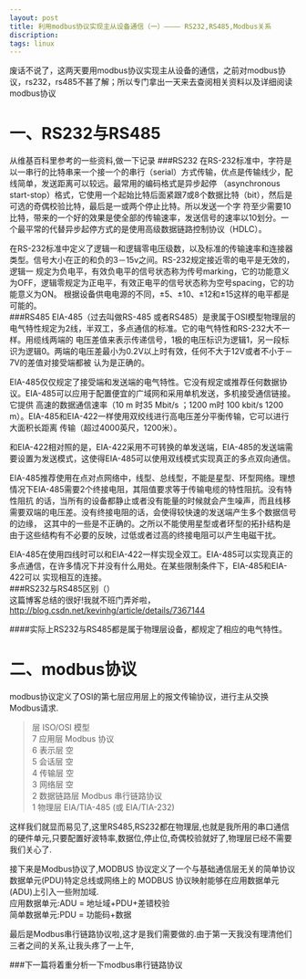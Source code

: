 ```yaml
---
layout: post
title: 利用modbus协议实现主从设备通信（一）———— RS232,RS485,Modbus关系
discription: 
tags: linux
---
```

  废话不说了，这两天要用modbus协议实现主从设备的通信，之前对modbus协议，rs232，rs485不甚了解；所以专门拿出一天来去查阅相关资料以及详细阅读modbus协议

 一、RS232与RS485
======
  从维基百科里参考的一些资料,做一下记录
###RS232
  在RS-232标准中，字符是以一串行的比特串来一个接一个的串行（serial）方式传输，优点是传输线少，配线简单，发送距离可以较远。最常用的编码格式是异步起停
  （asynchronous start-stop）格式，它使用一个起始比特后面紧跟7或8个数据比特（bit），然后是可选的奇偶校验比特，最后是一或两个停止比特。所以发送一个字
  符至少需要10比特，带来的一个好的效果是使全部的传输速率，发送信号的速率以10划分。一个最平常的代替异步起停方式的是使用高级数据链路控制协议（HDLC）。  

  在RS-232标准中定义了逻辑一和逻辑零电压级数，以及标准的传输速率和连接器类型。信号大小在正的和负的3－15v之间。RS-232规定接近零的电平是无效的，逻辑一
  规定为负电平，有效负电平的信号状态称为传号marking，它的功能意义为OFF，逻辑零规定为正电平，有效正电平的信号状态称为空号spacing，它的功能意义为ON。
  根据设备供电电源的不同，±5、±10、±12和±15这样的电平都是可能的。  
###RS485
  EIA-485（过去叫做RS-485 或者RS485）是隶属于OSI模型物理层的电气特性规定为2线，半双工，多点通信的标准。它的电气特性和RS-232大不一样。用缆线两端的
  电压差值来表示传递信号，1极的电压标识为逻辑1，另一段标识为逻辑0。两端的电压差最小为0.2V以上时有效，任何不大于12V或者不小于－7V的差值对接受端都被
  认为是正确的。  

  EIA-485仅仅规定了接受端和发送端的电气特性。它没有规定或推荐任何数据协议。EIA-485可以应用于配置便宜的广域网和采用单机发送，多机接受通信链接。它提供
  高速的数据通信速率（10 m 时35 Mbit/s ；1200 m时 100 kbit/s 1200 m）。EIA-485和EIA-422一样使用双绞线进行高电压差分平衡传输，它可以进行大面积长距离
  传输（超过4000英尺，1200米）。  

  和EIA-422相对照的是，EIA-422采用不可转换的单发送端，EIA-485的发送端需要设置为发送模式，这使得EIA-485可以使用双线模式实现真正的多点双向通信。

  EIA-485推荐使用在点对点网络中，线型、总线型，不能是星型、环型网络。理想情况下EIA-485需要2个终接电阻，其阻值要求等于传输电缆的特性阻抗。没有特性阻抗
  的话，当所有的设备都静止或者没有能量的时候就会产生噪声，而且线移需要双端的电压差。没有终接电阻的话，会使得较快速的发送端产生多个数据信号的边缘，
  这其中的一些是不正确的。之所以不能使用星型或者环型的拓扑结构是由于这些结构有不必要的反映，过低或者过高的终接电阻可以产生电磁干扰。  

  EIA-485在使用四线时可以和EIA-422一样实现全双工。EIA-485可以实现真正的多点通信，在许多情况下并没有什么用处。在某些限制条件下，EIA-485和EIA-422可以
  实现相互的连接。  
###RS232与RS485区别（）  
  这篇博客总结的很好!我就不班门弄斧啦，
  <http://blog.csdn.net/kevinhg/article/details/7367144>  

####实际上RS232与RS485都是属于物理层设备，都规定了相应的电气特性。

 二、modbus协议
=====
  modbus协议定义了OSI的第七层应用层上的报文传输协议，进行主从交换Modbus请求.

> 层 ISO/OSI  模型   
> 7  应用层   Modbus 协议  
> 6  表示层   空  
> 5  会话层   空  
> 4  传输层   空  
> 3  网络层   空  
> 2  数据链路层 Modbus 串行链路协议  
> 1  物理层   EIA/TIA-485 (或 EIA/TIA-232)  

  这样我们就显而易见了,这里RS485,RS232都在物理层,也就是我所用的串口通信的硬件单元,只要配置好波特率,数据位,停止位,奇偶校验就好了,物理层已经不需要我们关心了.  
  
  接下来是Modbus协议了,MODBUS 协议定义了一个与基础通信层无关的简单协议数据单元(PDU)特定总线或网络上的 MODBUS 协议映射能够在应用数据单元(ADU)上引入一些附加域.  
  应用数据单元:ADU = 地址域+PDU+差错校验  
  简单数据单元:PDU = 功能码+数据  

  最后是Modbus串行链路协议啦,这才是我们需要做的.由于第一天我没有理清他们三者之间的关系,让我头疼了一上午,  
  
###下一篇将着重分析一下modbus串行链路协议
  
  
































